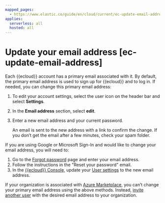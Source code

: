 ```yaml
---
mapped_pages:
  - https://www.elastic.co/guide/en/cloud/current/ec-update-email-address.html
applies:
  serverless: all
  hosted: all
---
```


# Update your email address [ec-update-email-address]

Each {{ecloud}} account has a primary email associated with it. By default, the primary email address is used to sign up for {{ecloud}} and to log in. If needed, you can change this primary email address:

1. To edit your account settings, select the user icon on the header bar and select **Settings**.
2. In the **Email address** section, select **edit**.
3. Enter a new email address and your current password.

    An email is sent to the new address with a link to confirm the change. If you don’t get the email after a few minutes, check your spam folder.

If you are using Google or Microsoft Sign-In and would like to change your email address, you will need to:

1. Go to the [Forgot password](https://cloud.elastic.co/forgot) page and enter your email address.
2. Follow the instructions in the "Reset your password" email.
3. In the [{{ecloud}} Console](https://cloud.elastic.co?page=docs&placement=docs-body), update your [User settings](https://cloud.elastic.co/user/settings) to the new email address.

If your organization is associated with [Azure Marketplace](../deploy-manage/deploy/elastic-cloud/azure-native-isv-service.md), you can’t change your primary email address using the above methods. Instead, [invite another user](../deploy-manage/users-roles/cloud-organization/manage-users.md) with the desired email address to your organization.

